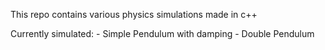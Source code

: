 This repo contains various physics simulations made in c++

Currently simulated:
    - Simple Pendulum with damping
    - Double Pendulum
